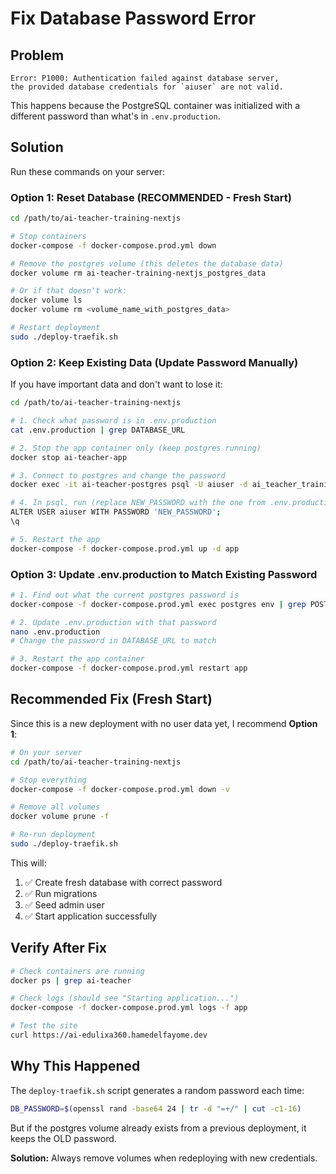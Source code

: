 # Fix Database Password Error

## Problem
```
Error: P1000: Authentication failed against database server, 
the provided database credentials for `aiuser` are not valid.
```

This happens because the PostgreSQL container was initialized with a different password than what's in `.env.production`.

## Solution

Run these commands on your server:

### Option 1: Reset Database (RECOMMENDED - Fresh Start)

```bash
cd /path/to/ai-teacher-training-nextjs

# Stop containers
docker-compose -f docker-compose.prod.yml down

# Remove the postgres volume (this deletes the database data)
docker volume rm ai-teacher-training-nextjs_postgres_data

# Or if that doesn't work:
docker volume ls
docker volume rm <volume_name_with_postgres_data>

# Restart deployment
sudo ./deploy-traefik.sh
```

### Option 2: Keep Existing Data (Update Password Manually)

If you have important data and don't want to lose it:

```bash
cd /path/to/ai-teacher-training-nextjs

# 1. Check what password is in .env.production
cat .env.production | grep DATABASE_URL

# 2. Stop the app container only (keep postgres running)
docker stop ai-teacher-app

# 3. Connect to postgres and change the password
docker exec -it ai-teacher-postgres psql -U aiuser -d ai_teacher_training

# 4. In psql, run (replace NEW_PASSWORD with the one from .env.production):
ALTER USER aiuser WITH PASSWORD 'NEW_PASSWORD';
\q

# 5. Restart the app
docker-compose -f docker-compose.prod.yml up -d app
```

### Option 3: Update .env.production to Match Existing Password

```bash
# 1. Find out what the current postgres password is
docker-compose -f docker-compose.prod.yml exec postgres env | grep POSTGRES_PASSWORD

# 2. Update .env.production with that password
nano .env.production
# Change the password in DATABASE_URL to match

# 3. Restart the app container
docker-compose -f docker-compose.prod.yml restart app
```

## Recommended Fix (Fresh Start)

Since this is a new deployment with no user data yet, I recommend **Option 1**:

```bash
# On your server
cd /path/to/ai-teacher-training-nextjs

# Stop everything
docker-compose -f docker-compose.prod.yml down -v

# Remove all volumes
docker volume prune -f

# Re-run deployment
sudo ./deploy-traefik.sh
```

This will:
1. ✅ Create fresh database with correct password
2. ✅ Run migrations
3. ✅ Seed admin user
4. ✅ Start application successfully

## Verify After Fix

```bash
# Check containers are running
docker ps | grep ai-teacher

# Check logs (should see "Starting application...")
docker-compose -f docker-compose.prod.yml logs -f app

# Test the site
curl https://ai-edulixa360.hamedelfayome.dev
```

## Why This Happened

The `deploy-traefik.sh` script generates a random password each time:
```bash
DB_PASSWORD=$(openssl rand -base64 24 | tr -d "=+/" | cut -c1-16)
```

But if the postgres volume already exists from a previous deployment, it keeps the OLD password.

**Solution:** Always remove volumes when redeploying with new credentials.

